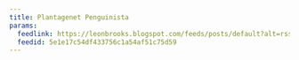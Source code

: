 ```yaml
---
title: Plantagenet Penguinista
params:
  feedlink: https://leonbrooks.blogspot.com/feeds/posts/default?alt=rss
  feedid: 5e1e17c54df433756c1a54af51c75d59
---
```

